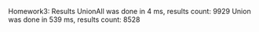 Homework3: Results
UnionAll was done in 4 ms, results count: 9929
Union was done in 539 ms, results count: 8528